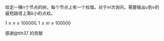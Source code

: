 给定一棵$n$个节点的树，每个节点上有一个权值。对于$m$次询问，需要输出$u$到$v$的最短路径上第$k$小的点权。

$1\le n\le 100000,1 \le m\le 100000$

感谢@tth37 的贡献
